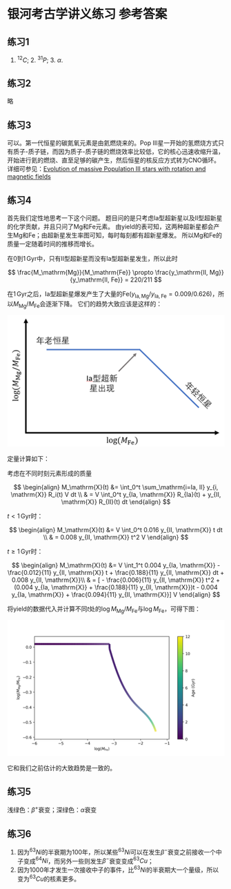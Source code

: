 # 银河考古学讲义练习 参考答案

## 练习1

1. $^{12}C$; 2. $^{31}P$; 3. $\alpha$.

## 练习2

略

## 练习3

可以。第一代恒星的碳氮氧元素是由氦燃烧来的。Pop III星一开始的氢燃烧方式只有质子-质子链，而因为质子-质子链的燃烧效率比较低，它的核心迅速收缩升温，开始进行氦的燃烧、直至足够的碳产生，然后恒星的核反应方式转为CNO循环。详细可参见：[Evolution of massive Population III stars with rotation and magnetic fields](https://www.aanda.org/articles/aa/pdf/2012/06/aa17769-11.pdf)

## 练习4

首先我们定性地思考一下这个问题。
题目问的是只考虑Ia型超新星以及II型超新星的化学贡献，并且只问了Mg和Fe元素。
由yield的表可知，这两种超新星都会产生Mg和Fe；由超新星发生率图可知，每时每刻都有超新星爆发。
所以Mg和Fe的质量一定随着时间的推移而增长。

在$0$到$1\,\mathrm{Gyr}$中，只有II型超新星而没有Ia型超新星发生，所以此时

$$ \frac{M_\mathrm{Mg}}{M_\mathrm{Fe}} \propto \frac{y_\mathrm{II, Mg}}{y_\mathrm{II, Fe}} = 220/211 $$

在$1\,\mathrm{Gyr}$之后，Ia型超新星爆发产生了大量的Fe($y_\mathrm{Ia, Mg}/y_\mathrm{Ia, Fe} = 0.009/0.626$)，所以$M_\mathrm{Mg}/M_\mathrm{Fe}$会逐渐下降。
它们的趋势大致应该是这样的：

![](../img/post-2021ssaa/mg_fe_trend_quali.png)

定量计算如下：

考虑在不同时刻元素形成的质量

$$ 
\begin{align}
M_\mathrm{X}(t) &= \int_0^t \sum_\mathrm{i=Ia, II} y_{i, \mathrm{X}} R_i(t) V dt \\
& = V \int_0^t y_{Ia, \mathrm{X}} R_{Ia}(t) + y_{II, \mathrm{X}} R_{II}(t) dt
\end{align}
$$

$t<1\,\mathrm{Gyr}$时：

$$ 
\begin{align}
M_\mathrm{X}(t) &= V \int_0^t 0.016 y_{II, \mathrm{X}} t dt \\
& = 0.008 y_{II, \mathrm{X}} t^2 V
\end{align}
$$

$t\ge 1\,\mathrm{Gyr}$时：

$$ 
\begin{align}
M_\mathrm{X}(t) &= V \int_1^t 0.004 y_{Ia, \mathrm{X}} - \frac{0.012}{11} y_{II, \mathrm{X}} t + \frac{0.188}{11} y_{II, \mathrm{X}} dt  + 0.008 y_{II, \mathrm{X}}\\
& = [ - \frac{0.006}{11} y_{II, \mathrm{X}} t^2 + (0.004 y_{Ia, \mathrm{X}} + \frac{0.188}{11} y_{II, \mathrm{X}})t - 0.004 y_{Ia, \mathrm{X}} + \frac{0.094}{11} y_{II, \mathrm{X}}] V
\end{align}
$$

将yield的数据代入并计算不同$t$处的$\log{M_\mathrm{Mg}/M_\mathrm{Fe}}$与$\log{M_\mathrm{Fe}}$，可得下图：

![](../img/post-2021ssaa/Mg_Fe.png)

它和我们之前估计的大致趋势是一致的。

## 练习5

浅绿色：$\beta^+$衰变；深绿色：$\alpha$衰变

## 练习6

1. 因为$^{63}Ni$的半衰期为100年，所以某些$^{63}Ni$可以在发生$\beta^-$衰变之前接收一个中子变成$^{64}Ni$，而另外一些则发生$\beta^-$衰变变成$^{63}Cu$；
2. 因为1000年才发生一次接收中子的事件，比$^{63}Ni$的半衰期大一个量级，所以变为$^{63}Cu$的核素更多。